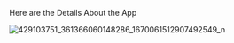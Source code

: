 Here are the Details About the App



![429103751_361366060148286_1670061512907492549_n](https://github.com/priyanshurajeshwer/weathersystenm/assets/159920610/2e124b2c-725d-4b15-a52b-3b123dd2d862)

